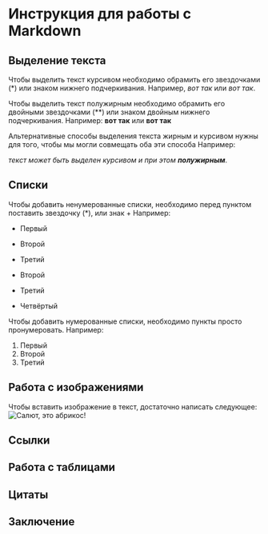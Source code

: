 # Инструкция для работы с Markdown

## Выделение текста

Чтобы выделить текст курсивом необходимо обрамить его  звездочками (*) или знаком нижнего подчеркивания. Например, *вот так* или _вот так_.

Чтобы выделить текст полужирным необходимо обрамить его двойными звездочками (**) или знаком двойным нижнего подчеркивания. Например: **вот так** или __вот так__

Альтернативные способы выделения текста жирным и курсивом нужны для того, чтобы мы могли совмещать оба эти способа
Например:

_текст может быть выделен курсивом и при этом **полужирным**_.

## Списки

Чтобы добавить ненумерованные списки, необходимо перед пунктом поставить звездочку (*), или знак +
Например:

* Первый

* Второй

* Третий

* Второй
* Третий
* Четвёртый

Чтобы добавить нумерованные списки, необходимо пункты просто пронумеровать.
Например:

1. Первый
2. Второй
3. Третий

## Работа с изображениями

Чтобы вставить изображение в текст, достаточно написать следующее:
![Салют, это абрикос!](704834_original.jpg)

## Ссылки

## Работа с таблицами

## Цитаты

## Заключение
